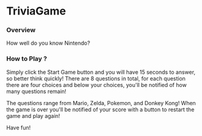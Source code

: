 # TriviaGame

### Overview

How well do you know Nintendo? 

### How to Play ?

Simply click the Start Game button and you will have 15 seconds to answer, so better think quickly! 
There are 8 questions in total, for each question there are four choices and below your choices, you'll be notified of how many questions remain! 

The questions range from Mario, Zelda, Pokemon, and Donkey Kong! 
When the game is over you'll be notified of your score with a button to restart the game and play again! 

Have fun! 
